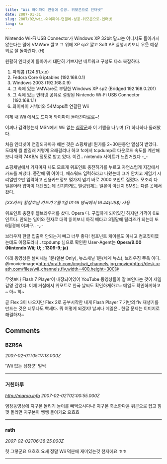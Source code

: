 ```yaml
---
title: "Wii 와이파이 연결에 성공. 위모콘으로 인터넷"
date: 2007-01-31
slug: 2007/02/wii-와이파이-연결에-성공-위모콘으로-인터넷
lang: ko
---
```


Nintendo Wi-Fi USB Connector가 Windows XP 32bit 말고는 어디서도 돌아가지 않는다는 말에
VMWare 깔고 그 위에 XP sp2 깔고 Soft AP 실행시켜보니 우웃 예상외로 잘 돌아간다. (H)

원활히 인터넷이 돌아가서 대단히 기쁘지만 네트워크 구성도 다소 복잡하다.

1. 파워콤 (124.51.x.x)
2. Fedora Core 6 iptables (192.168.0.1)
3. Windows 2003 (192.168.0.9)
4. 그 속에 있는 VMWare로 부팅한 Windows XP sp2 (Bridged 192.168.0.201)
5. 그 속에 있는 인터넷 공유로 설정된 Nintendo Wi-Fi USB Connector (192.168.1.1)
6. 와이파이 커넥터와 54Mbps로 연결된 Wii 

이제 내 Wii 에서도 드디어 와이파이 돌아간다르르~!

어찌나 감격했는지 MSN에서 Wii 없는 [심장군](http://blog.naver.com/buzzler)과 이 기쁨을 나누며 (7) 하나하나 둘러봤다.

처음 인터넷이 연결되자마자 해본 것은 쇼핑채널!
뭔가를 2~30분동안 열심히 받았다. 도대체 뭘 받길래 저렇게 오래걸리나 하고 fc에서 tcpdump로 
다운로드 속도를 계산해보니 대략 74KB/s 정도로 받고 있다. 이건.. nintendo 사이트가 느린거였다 -_-

쇼핑채널에서 가자마자 나도 모르게 위포인트 충전하기를 누르고 자연스럽게 지갑에서 카드를 꺼냈다.
중간에 뭐 아이디, 패스워드 입력하라고 나왔는데 그거 안치고 게임기 시리얼번호만 입력하고 신용카드정보
몇가지 넘겨 바로 2000 포인트 질렀다. 
모조리 다 일본어라 압박이 대단했는데 신기하게도 빌링업체는 일본이 아닌지 SMS는 다른 곳에서 왔다.

*[XX카드] 황장호님 카드가 2월 1일 01:16 영국에서 16.44(US$) 사용*

위포인트 충전후 웹브라우저를 샀다. Opera 다. 구입하게 되어있긴 하지만 가격이 0포인트다. 
안되는 일어와 한자로 대략 읽어보니 아직 베타고 3월말에 릴리즈가 되는데 또 6월경에 어쩌구.. -,.-

브라우저 한글 입출력 안되는거 빼고 너무 좋다! 컴포넌트 케이블도 아니고 컴포짓이였는데도 이정도라니..
tcpdump 님으로 확인한 User-Agent는 **Opera/9.00 (Nintendo Wii; U; ; 1309-9; ja)**

아래 동영상은 날씨채널 1분(일본 Only), 뉴스채널 1분(세계 뉴스), 브라우징 쭈욱 이다.
@movie:image=http://xrath.com/img/wii_channels.jpg,movie=http://desk.xrath.com/files/wii_channels.flv,width=400,height=300@

무엇보다 Flash 7 Player이 내장되어있어 YouTube 동영상들이 잘 보인다는 것이 제일 감명 깊었다.
이제 거실에서 위모트로 한국 날씨도 확인하게하고~ 메일도 확인하게하고~ 아~ 히~ 

곧 Flex 3이 나오지만 Flex 2로 공부시작한 내게 Flash Player 7 기반의 flv 재생기를 만드는 것은 너무나도 빡세다. 뭐 어떻게 되겠지! 날씨나 메일은.. 한글 문제는 이미지로 해결하자~

## Comments

### BZRSA
*2007-02-01T05:17:13.000Z*

'Wii 없는 심장군' 털썩

---

### 거친마루
*http://maroo.info*
*2007-02-02T02:00:55.000Z*

염장동영상에 지구본 돌리기 놀이를 빼먹으시다니!
지구본 축소한다음 위콘으로 잡고 힘껏 돌리면 지구본이 쌩쌩 돌아가요 으흐흐

---

### rath
*2007-02-02T06:36:25.000Z*

헛 그렇군요 으흐흐 요새 정말 Wii 덕분에 재미있는것 천지에요 ㅎㅎ

---

